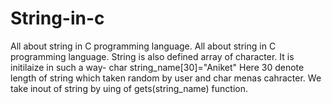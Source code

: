 # String-in-c
All about string in C programming language.
All about string in C programming language. String is also defined array of character. It is initilaize in such a way- char string_name[30]="Aniket" Here 30 denote length of string which taken random by user and char menas cahracter. We take inout of string by uing of gets(string_name) function.
